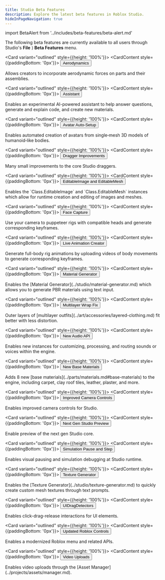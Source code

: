 ```yaml
---
title: Studio Beta Features
description: Explore the latest beta features in Roblox Studio.
hideInPageNavigation: true
---
```


import BetaAlert from '../includes/beta-features/beta-alert.md'

The following beta features are currently available to all users through Studio's **File**&nbsp;&rang; **Beta Features** menu.

<GridContainer numColumns="3">

<Card variant="outlined" style={{height: '100%'}}>
<CardContent style={{paddingBottom: '0px'}}>
<Button href="https://devforum.roblox.com/t/introducing-aerodynamic-forces-studio-beta/2569269" size="large" color="primaryBrand" variant="outlined" fullWidth>Aerodynamics</Button>
<p></p>
<CardMedia component="video" controls src="../assets/studio/beta/Aerodynamics.mp4" />
<p></p>
<figcaption>Allows creators to incorporate aerodynamic forces on parts and their assemblies.</figcaption>
<p></p>
<BetaAlert betaName="Aerodynamics" leadIn="" leadOut="" components={props.components} />
</CardContent>
</Card>

<Card variant="outlined" style={{height: '100%'}}>
<CardContent style={{paddingBottom: '0px'}}>
<Button href="../assistant/guide.md" size="large" color="primaryBrand" variant="outlined" fullWidth>Assistant</Button>
<p></p>
<CardMedia component="img" image="../assets/studio/beta/Assistant.png" />
<p></p>
<figcaption>Enables an experimental AI-powered assistant to help answer questions, generate and explain code, and create new materials.</figcaption>
<p></p>
<BetaAlert betaName="Assistant Preview" leadIn="" leadOut="" components={props.components} />
</CardContent>
</Card>

<Card variant="outlined" style={{height: '100%'}}>
<CardContent style={{paddingBottom: '0px'}}>
<Button href="../art/modeling/avatar-setup.md#avatar-auto-setup" size="large" color="primaryBrand" variant="outlined" fullWidth>Avatar Auto-Setup</Button>
<p></p>
<CardMedia component="img" image="../assets/studio/beta/Avatar-Auto-Setup.png" />
<p></p>
<figcaption>Enables automated creation of avatars from single‑mesh 3D models of humanoid‑like bodies.</figcaption>
<p></p>
<BetaAlert betaName="Avatar Auto-Setup Beta" leadIn="" leadOut="" components={props.components} />
</CardContent>
</Card>

<Card variant="outlined" style={{height: '100%'}}>
<CardContent style={{paddingBottom: '0px'}}>
<Button href="https://devforum.roblox.com/t/dragger-qol-improvements-beta/2661668" size="large" color="primaryBrand" variant="outlined" fullWidth>Dragger Improvements</Button>
<p></p>
<CardMedia component="img" image="../assets/studio/beta/Dragger-Improvements.png" />
<p></p>
<figcaption>Many small improvements to the core Studio draggers.</figcaption>
<p></p>
<BetaAlert betaName="Dragger QoL Improvements" leadIn="" leadOut="" components={props.components} />
</CardContent>
</Card>

<Card variant="outlined" style={{height: '100%'}}>
<CardContent style={{paddingBottom: '0px'}}>
<Button href="https://devforum.roblox.com/t/introducing-in-experience-mesh-image-apis-studio-beta/2725284" size="large" color="primaryBrand" variant="outlined" fullWidth>EditableImage and EditableMesh</Button>
<p></p>
<CardMedia component="video" controls src="../assets/studio/beta/EditableImage-EditableMesh.mp4" />
<p></p>
<figcaption>Enables the `Class.EditableImage` and `Class.EditableMesh` instances which allow for runtime creation and editing of images and meshes.</figcaption>
<p></p>
<BetaAlert betaName="EditableImage and EditableMesh" leadIn="" leadOut="" components={props.components} />
</CardContent>
</Card>

<Card variant="outlined" style={{height: '100%'}}>
<CardContent style={{paddingBottom: '0px'}}>
<Button href="../animation/capture.md#face" size="large" color="primaryBrand" variant="outlined" fullWidth>Face Capture</Button>
<p></p>
<CardMedia component="video" controls src="../assets/studio/beta/Face-Recorder.mp4" />
<p></p>
<figcaption>Use your camera to puppeteer rigs with compatible heads and generate corresponding keyframes.</figcaption>
<p></p>
<BetaAlert betaName="Face Capture" leadIn="" leadOut="" components={props.components} />
</CardContent>
</Card>

<Card variant="outlined" style={{height: '100%'}}>
<CardContent style={{paddingBottom: '0px'}}>
<Button href="../animation/capture.md#body" size="large" color="primaryBrand" variant="outlined" fullWidth>Live Animation Creator</Button>
<p></p>
<CardMedia component="video" controls src="../assets/studio/beta/Live-Animation-Creator.mp4" />
<p></p>
<figcaption>Generate full-body rig animations by uploading videos of body movements to generate corresponding keyframes.</figcaption>
<p></p>
<BetaAlert betaName="Live Animation Creator" leadIn="" leadOut="" components={props.components} />
</CardContent>
</Card>

<Card variant="outlined" style={{height: '100%'}}>
<CardContent style={{paddingBottom: '0px'}}>
<Button href="../studio/material-generator.md" size="large" color="primaryBrand" variant="outlined" fullWidth>Material Generator</Button>
<p></p>
<CardMedia component="img" image="../assets/studio/beta/Material-Generator.png" />
<p></p>
<figcaption>Enables the [Material Generator](../studio/material-generator.md) which allows you to generate PBR materials using text input.</figcaption>
<p></p>
<BetaAlert betaName="Material Generator" leadIn="" leadOut="" components={props.components} />
</CardContent>
</Card>

<Card variant="outlined" style={{height: '100%'}}>
<CardContent style={{paddingBottom: '0px'}}>
<Button href="../art/accessories/layered-clothing.md" size="large" color="primaryBrand" variant="outlined" fullWidth>Multilayer Wrap Fix</Button>
<p></p>
<CardMedia component="img" image="../assets/studio/beta/Multilayer-Wrap-Fix.jpg" />
<p></p>
<figcaption>Outer layers of [multilayer outfits](../art/accessories/layered-clothing.md) fit better with less distortion.</figcaption>
<p></p>
<BetaAlert betaName="Multilayer Wrap Fix" leadIn="" leadOut="" components={props.components} />
</CardContent>
</Card>

<Card variant="outlined" style={{height: '100%'}}>
<CardContent style={{paddingBottom: '0px'}}>
<Button href="https://devforum.roblox.com/t/new-audio-api-beta-elevate-sound-and-voice-in-your-experiences/2848873" size="large" color="primaryBrand" variant="outlined" fullWidth>New Audio API</Button>
<p></p>
<CardMedia component="img" image="../assets/studio/beta/Audio-API.png" />
<p></p>
<figcaption>Enables new instances for customizing, processing, and routing sounds or voices within the engine.</figcaption>
<p></p>
<BetaAlert betaName="New Audio API" leadIn="" leadOut="" components={props.components} />
</CardContent>
</Card>

<Card variant="outlined" style={{height: '100%'}}>
<CardContent style={{paddingBottom: '0px'}}>
<Button href="../parts/materials.md#base-materials" size="large" color="primaryBrand" variant="outlined" fullWidth>New Base Materials</Button>
<p></p>
<CardMedia component="img" image="../assets/studio/beta/New-Base-Materials.png" />
<p></p>
<figcaption>Adds 8 new [base materials](../parts/materials.md#base-materials) to the engine, including carpet, clay roof tiles, leather, plaster, and more.</figcaption>
<p></p>
<BetaAlert betaName="New Base Materials" leadIn="" leadOut="" components={props.components} />
</CardContent>
</Card>

<Card variant="outlined" style={{height: '100%'}}>
<CardContent style={{paddingBottom: '0px'}}>
<Button href="../studio/ui-overview.md#camera-controls" size="large" color="primaryBrand" variant="outlined" fullWidth>Improved Camera Controls</Button>
<p></p>
<CardMedia component="img" image="../assets/studio/beta/Improved-Camera-Controls.png" />
<p></p>
<figcaption>Enables improved camera controls for Studio.</figcaption>
<p></p>
<BetaAlert betaName="New Studio Camera Controls" leadIn="" leadOut="" components={props.components} />
</CardContent>
</Card>

<Card variant="outlined" style={{height: '100%'}}>
<CardContent style={{paddingBottom: '0px'}}>
<Button href="https://devforum.roblox.com/t/next-gen-studio-ui-preview-is-here-beta/3075390" size="large" color="primaryBrand" variant="outlined" fullWidth>Next Gen Studio Preview</Button>
<p></p>
<CardMedia component="img" image="../assets/studio/beta/Next-Gen-Ribbon.png" />
<p></p>
<figcaption>Enable preview of the next gen Studio core.</figcaption>
<p></p>
<BetaAlert betaName="Next Gen Studio Preview" leadIn="" leadOut="" components={props.components} />
</CardContent>
</Card>

<Card variant="outlined" style={{height: '100%'}}>
<CardContent style={{paddingBottom: '0px'}}>
<Button href="../studio/test-tab.md#pausing--resuming-physics" size="large" color="primaryBrand" variant="outlined" fullWidth>Simulation Pause and Step</Button>
<p></p>
<CardMedia component="img" image="../assets/studio/beta/Simulation-Pause.jpg" />
<p></p>
<figcaption>Enables visual pausing and simulation debugging at Studio runtime.</figcaption>
<p></p>
<BetaAlert betaName="Simulation Pause and Step" leadIn="" leadOut="" components={props.components} />
</CardContent>
</Card>

<Card variant="outlined" style={{height: '100%'}}>
<CardContent style={{paddingBottom: '0px'}}>
<Button href="../studio/texture-generator.md" size="large" color="primaryBrand" variant="outlined" fullWidth>Texture Generator</Button>
<p></p>
<CardMedia component="img" image="../assets/studio/beta/Texture-Generator.png" />
<p></p>
<figcaption>Enables the [Texture Generator](../studio/texture-generator.md) to quickly create custom mesh textures through text prompts.</figcaption>
<p></p>
<BetaAlert betaName="Texture Generator" leadIn="" leadOut="" components={props.components} />
</CardContent>
</Card>

<Card variant="outlined" style={{height: '100%'}}>
<CardContent style={{paddingBottom: '0px'}}>
<Button href="https://create.roblox.com/docs/ui/ui-drag-detectors" size="large" color="primaryBrand" variant="outlined" fullWidth>UIDragDetectors</Button>
<p></p>
<CardMedia component="video" controls src="../assets/ui/ui-drag-detectors/Showcase.mp4" />
<p></p>
<figcaption>Enables click-drag-release interactions for UI elements.</figcaption>
<p></p>
<BetaAlert betaName="UIDragDetectors" leadIn="" leadOut="" components={props.components} />
</CardContent>
</Card>

<Card variant="outlined" style={{height: '100%'}}>
<CardContent style={{paddingBottom: '0px'}}>
<Button href="https://devforum.roblox.com/t/studio-beta-for-experience-controls-available-now/2567355" size="large" color="primaryBrand" variant="outlined" fullWidth>Updated Roblox Controls</Button>
<p></p>
<CardMedia component="img" image="../assets/studio/beta/Roblox-Controls.jpg" />
<p></p>
<figcaption>Enables a modernized Roblox menu and related APIs.</figcaption>
<p></p>
<BetaAlert betaName="Updated Roblox Controls" leadIn="" leadOut="" components={props.components} />
</CardContent>
</Card>

<Card variant="outlined" style={{height: '100%'}}>
<CardContent style={{paddingBottom: '0px'}}>
<Button href="../ui/video-frames.md#importing-videos" size="large" color="primaryBrand" variant="outlined" fullWidth>Video Uploads</Button>
<p></p>
<CardMedia component="img" image="../assets/studio/beta/Video-Uploads.png" />
<p></p>
<figcaption>Enables video uploads through the [Asset Manager](../projects/assets/manager.md).</figcaption>
<p></p>
<BetaAlert betaName="Video Uploads" leadIn="" leadOut="" components={props.components} />
</CardContent>
</Card>

</GridContainer>
